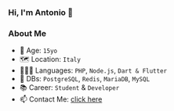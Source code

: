 ### Hi, I'm Antonio 👋

### About Me

- 📆 Age: ```15yo```
- 🗺 Location: ```Italy```
- 👨🏻‍💻 Languages: ```PHP```, ```Node.js```, ```Dart & Flutter```
- 📂 DBs: ```PostgreSQL```, ```Redis```, ```MariaDB```, ```MySQL```
- 📚 Career: ```Student``` & ```Developer```
- 📫 Contact Me: <a href='https://antoniopetricciuoli.me#contact'>click here</a>

